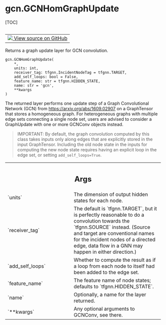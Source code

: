 <!-- lint-g3mark -->

# gcn.GCNHomGraphUpdate

[TOC]

<!-- Insert buttons and diff -->

<table class="tfo-notebook-buttons tfo-api nocontent" align="left">
<td>
  <a target="_blank" href="https://github.com/tensorflow/gnn/tree/master/tensorflow_gnn/models/gcn/gcn_conv.py#L282-L338">
    <img src="https://www.tensorflow.org/images/GitHub-Mark-32px.png" />
    View source on GitHub
  </a>
</td>
</table>

Returns a graph update layer for GCN convolution.

<pre class="devsite-click-to-copy prettyprint lang-py tfo-signature-link">
<code>gcn.GCNHomGraphUpdate(
    *,
    units: int,
    receiver_tag: tfgnn.IncidentNodeTag = tfgnn.TARGET,
    add_self_loops: bool = False,
    feature_name: str = tfgnn.HIDDEN_STATE,
    name: str = &#x27;gcn&#x27;,
    **kwargs
)
</code></pre>

<!-- Placeholder for "Used in" -->

The returned layer performs one update step of a Graph Convolutional Network
(GCN) from <https://arxiv.org/abs/1609.02907> on a GraphTensor that stores a
homogeneous graph. For heterogeneous graphs with multiple edge sets connecting a
single node set, users are advised to consider a GraphUpdate with one or more
GCNConv objects instead.

> IMPORTANT: By default, the graph convolution computed by this class takes
> inputs only along edges that are explicitly stored in the input GraphTensor.
> Including the old node state in the inputs for computing the new node state
> requires having an explicit loop in the edge set, or setting
> `add_self_loops=True`.

<!-- Tabular view -->

 <table class="responsive fixed orange">
<colgroup><col width="214px"><col></colgroup>
<tr><th colspan="2"><h2 class="add-link">Args</h2></th></tr>

<tr>
<td>
`units`<a id="units"></a>
</td>
<td>
The dimension of output hidden states for each node.
</td>
</tr><tr>
<td>
`receiver_tag`<a id="receiver_tag"></a>
</td>
<td>
The default is `tfgnn.TARGET`,
but it is perfectly reasonable to do a convolution towards the
`tfgnn.SOURCE` instead. (Source and target are conventional names for
the incident nodes of a directed edge, data flow in a GNN may happen
in either direction.)
</td>
</tr><tr>
<td>
`add_self_loops`<a id="add_self_loops"></a>
</td>
<td>
Whether to compute the result as if a loop from each node
to itself had been added to the edge set.
</td>
</tr><tr>
<td>
`feature_name`<a id="feature_name"></a>
</td>
<td>
The feature name of node states; defaults to
`tfgnn.HIDDEN_STATE`.
</td>
</tr><tr>
<td>
`name`<a id="name"></a>
</td>
<td>
Optionally, a name for the layer returned.
</td>
</tr><tr>
<td>
`**kwargs`<a id="**kwargs"></a>
</td>
<td>
Any optional arguments to GCNConv, see there.
</td>
</tr>
</table>
